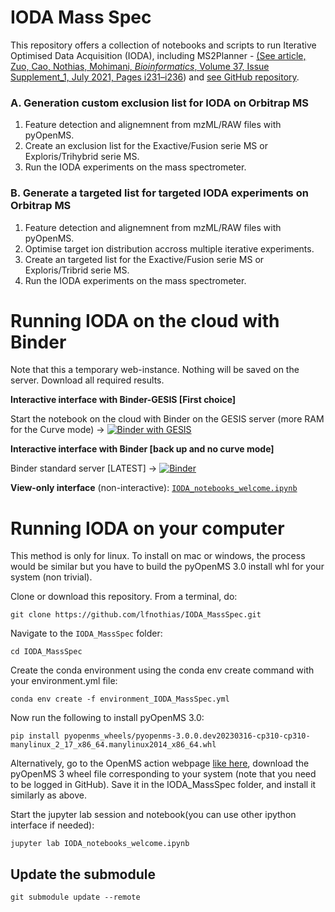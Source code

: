 # IODA Mass Spec

This repository offers a collection of notebooks and scripts to run Iterative Optimised Data Acquisition (IODA), including MS2Planner - [(See article, Zuo, Cao, Nothias, Mohimani, *Bioinformatics*, Volume 37, Issue Supplement_1, July 2021, Pages i231–i236](https://academic.oup.com/bioinformatics/article/37/Supplement_1/i231/6319686)) and  [see GitHub repository](https://github.com/mohimanilab/MS2Planner).

### A. Generation custom exclusion list for IODA on Orbitrap MS

1. Feature detection and alignemnent from mzML/RAW files with pyOpenMS.
2. Create an exclusion list for the Exactive/Fusion serie MS or Exploris/Trihybrid serie MS.
3. Run the IODA experiments on the mass spectrometer.



### B. Generate a targeted list for targeted IODA experiments on Orbitrap MS

1. Feature detection and alignemnent from mzML/RAW files with pyOpenMS.
2. Optimise target ion distribution accross multiple iterative experiments.
3. Create an targeted list for the Exactive/Fusion serie MS or Exploris/Tribrid serie MS.
4. Run the IODA experiments on the mass spectrometer.


# Running IODA on the cloud with Binder

Note that this a temporary web-instance. Nothing will be saved on the server. Download all required results.

**Interactive interface with Binder-GESIS [First choice]** 

Start the notebook on the cloud with Binder on the GESIS server (more RAM for the Curve mode) -> [![Binder with GESIS](https://mybinder.org/badge_logo.svg)](https://notebooks.gesis.org/binder/v2/gh/lfnothias/IODA_MassSpec/master?urlpath=lab/tree/IODA_notebooks_welcome.ipynb)

**Interactive interface with Binder [back up and no curve mode]**

Binder standard server [LATEST] -> [![Binder](https://mybinder.org/badge_logo.svg)](https://mybinder.org/v2/gh/lfnothias/IODA_MassSpec/master?urlpath=lab/tree/IODA_notebooks_welcome.ipynb)

**View-only interface** (non-interactive): [`IODA_notebooks_welcome.ipynb`](https://nbviewer.jupyter.org/github/lfnothias/IODA_MassSpec/blob/master/IODA_notebooks_welcome.ipynb)

# Running IODA on your computer

This method is only for linux. To install on mac or windows, the process would be similar but you have to build the pyOpenMS 3.0 install whl for your system (non trivial).

Clone or download this repository. From a terminal, do:

```
git clone https://github.com/lfnothias/IODA_MassSpec.git
```

Navigate to the `IODA_MassSpec` folder:

```
cd IODA_MassSpec
```
Create the conda environment using the conda env create command with your environment.yml file:

```
conda env create -f environment_IODA_MassSpec.yml
```

Now run the following to install pyOpenMS 3.0:

```
pip install pyopenms_wheels/pyopenms-3.0.0.dev20230316-cp310-cp310-manylinux_2_17_x86_64.manylinux2014_x86_64.whl
```	

Alternatively, go to the OpenMS action webpage [like here](https://github.com/OpenMS/OpenMS/actions/runs/5194129865), download the pyOpenMS 3 wheel file corresponding to your system (note that you need to be logged in GitHub). Save it in the IODA_MassSpec folder, and install it similarly as above.


Start the jupyter lab session and notebook(you can use other ipython interface if needed):

```
jupyter lab IODA_notebooks_welcome.ipynb
```


## Update the submodule

```
git submodule update --remote
```

